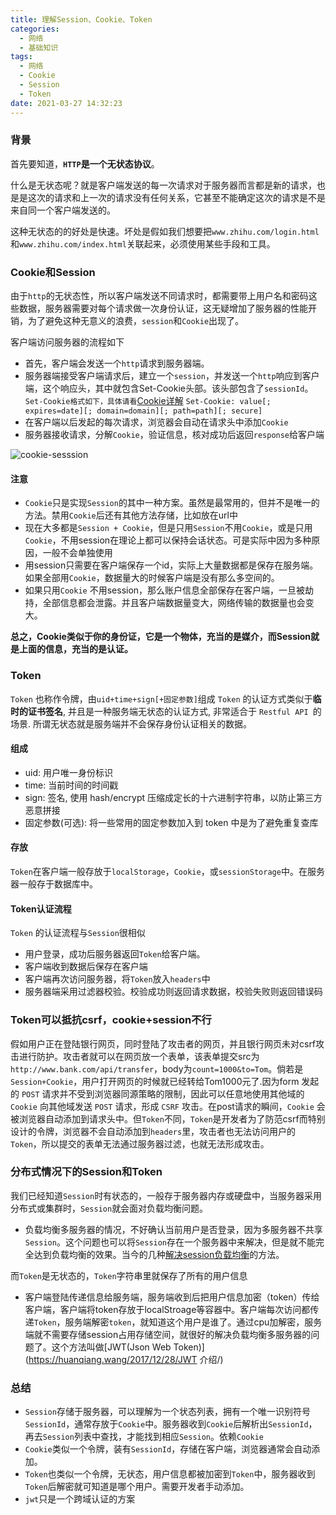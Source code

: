 ```yaml
---
title: 理解Session、Cookie、Token
categories:
  - 网络
  - 基础知识
tags:
  - 网络
  - Cookie
  - Session
  - Token
date: 2021-03-27 14:32:23
---
```


### 背景

首先要知道，**`HTTP`是一个无状态协议**。

什么是无状态呢？就是客户端发送的每一次请求对于服务器而言都是新的请求，也是是这次的请求和上一次的请求没有任何关系，它甚至不能确定这次的请求是不是来自同一个客户端发送的。

这种无状态的的好处是快速。坏处是假如我们想要把`www.zhihu.com/login.html`和`www.zhihu.com/index.html`关联起来，必须使用某些手段和工具。

### Cookie和Session

由于`http`的无状态性，所以客户端发送不同请求时，都需要带上用户名和密码这些数据，服务器需要对每个请求做一次身份认证，这无疑增加了服务器的性能开销，为了避免这种无意义的浪费，`session`和``Cookie``出现了。

客户端访问服务器的流程如下

- 首先，客户端会发送一个`http`请求到服务器端。
- 服务器端接受客户端请求后，建立一个`session`，并发送一个`http`响应到客户端，这个响应头，其中就包含Set-Cookie头部。该头部包含了`sessionId`。`Set-Cookie格式如下，具体请看`[Cookie详解](http://bubkoo.com/2014/04/21/http-cookies-explained/)
	`Set-Cookie: value[; expires=date][; domain=domain][; path=path][; secure]`
- 在客户端以后发起的每次请求，浏览器会自动在请求头中添加``Cookie``
- 服务器接收请求，分解`Cookie`，验证信息，核对成功后返回`response`给客户端

![cookie-sesssion](https://www.cmdbyte.com/2021/02/cookie-sesssion.png)

#### 注意

- `Cookie`只是实现`Session`的其中一种方案。虽然是最常用的，但并不是唯一的方法。禁用`Cookie`后还有其他方法存储，比如放在url中
- 现在大多都是`Session + Cookie`，但是只用`Session`不用`Cookie`，或是只用`Cookie`，不用session在理论上都可以保持会话状态。可是实际中因为多种原因，一般不会单独使用
- 用session只需要在客户端保存一个id，实际上大量数据都是保存在服务端。如果全部用`Cookie`，数据量大的时候客户端是没有那么多空间的。
- 如果只用`Cookie` 不用session，那么账户信息全部保存在客户端，一旦被劫持，全部信息都会泄露。并且客户端数据量变大，网络传输的数据量也会变大。



**总之，Cookie类似于你的身份证，它是一个物体，充当的是媒介，而Session就是上面的信息，充当的是认证。**

### Token

`Token` 也称作令牌，由`uid+time+sign[+固定参数]`组成
`Token` 的认证方式类似于**临时的证书签名**, 并且是一种服务端无状态的认证方式, 非常适合于 `Restful API `的场景. 所谓无状态就是服务端并不会保存身份认证相关的数据。

#### 组成

- uid: 用户唯一身份标识
- time: 当前时间的时间戳
- sign: 签名, 使用 hash/encrypt 压缩成定长的十六进制字符串，以防止第三方恶意拼接
- 固定参数(可选): 将一些常用的固定参数加入到 token 中是为了避免重复查库

#### 存放

`Token`在客户端一般存放于`localStorage`，`Cookie`，或`sessionStorage`中。在服务器一般存于数据库中。

#### Token认证流程

`Token` 的认证流程与`Session`很相似

- 用户登录，成功后服务器返回`Token`给客户端。
- 客户端收到数据后保存在客户端
- 客户端再次访问服务器，将`Token`放入`headers`中
- 服务器端采用过滤器校验。校验成功则返回请求数据，校验失败则返回错误码

### Token可以抵抗csrf，cookie+session不行

假如用户正在登陆银行网页，同时登陆了攻击者的网页，并且银行网页未对csrf攻击进行防护。攻击者就可以在网页放一个表单，该表单提交src为`http://www.bank.com/api/transfer`，body为`count=1000&to=Tom`。倘若是`Session+Cookie`，用户打开网页的时候就已经转给Tom1000元了.因为form 发起的 `POST` 请求并不受到浏览器同源策略的限制，因此可以任意地使用其他域的 `Cookie` 向其他域发送 `POST` 请求，形成 `CSRF` 攻击。在post请求的瞬间，`Cookie` 会被浏览器自动添加到请求头中。但`Token`不同，`Token`是开发者为了防范csrf而特别设计的令牌，浏览器不会自动添加到`headers`里，攻击者也无法访问用户的`Token`，所以提交的表单无法通过服务器过滤，也就无法形成攻击。

### 分布式情况下的Session和Token

我们已经知道`Session`时有状态的，一般存于服务器内存或硬盘中，当服务器采用分布式或集群时，`Session`就会面对负载均衡问题。

- 负载均衡多服务器的情况，不好确认当前用户是否登录，因为多服务器不共享`Session`。这个问题也可以将`Session`存在一个服务器中来解决，但是就不能完全达到负载均衡的效果。当今的几种[解决session负载均衡](http://blog.51cto.com/zhibeiwang/1965018)的方法。

而`Token`是无状态的，`Token`字符串里就保存了所有的用户信息

- 客户端登陆传递信息给服务端，服务端收到后把用户信息加密（token）传给客户端，客户端将token存放于localStroage等容器中。客户端每次访问都传递`Token`，服务端解密`token`，就知道这个用户是谁了。通过cpu加解密，服务端就不需要存储session占用存储空间，就很好的解决负载均衡多服务器的问题了。这个方法叫做[JWT(Json Web Token)](https://huanqiang.wang/2017/12/28/JWT 介绍/)

### 总结

- `Session`存储于服务器，可以理解为一个状态列表，拥有一个唯一识别符号`SessionId`，通常存放于`Cookie`中。服务器收到`Cookie`后解析出`SessionId`，再去`Session`列表中查找，才能找到相应`Session`。依赖`Cookie`
- `Cookie`类似一个令牌，装有`SessionId`，存储在客户端，浏览器通常会自动添加。
- `Token`也类似一个令牌，无状态，用户信息都被加密到`Token`中，服务器收到`Token`后解密就可知道是哪个用户。需要开发者手动添加。
- `jwt`只是一个跨域认证的方案